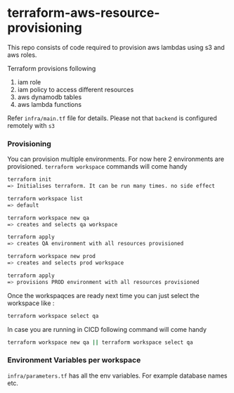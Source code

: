 # terraform-aws-resource-provisioning

This repo consists of code required to provision aws lambdas using s3 and aws roles.

Terraform provisions following
1.  iam role
2.  iam policy to access different resources
3.  aws dynamodb tables
4.  aws lambda functions

Refer `infra/main.tf` file for details.
Please not that `backend` is configured remotely with `s3`

### Provisioning
You can provision multiple environments. For now here 2 environments are provisioned.
`terraform workspace` commands will come handy

```bash
terraform init
=> Initialises terraform. It can be run many times. no side effect

terraform workspace list
=> default

terraform workspace new qa
=> creates and selects qa workspace

terraform apply
=> creates QA environment with all resources provisioned

terraform workspace new prod
=> creates and selects prod workspace

terraform apply
=> provisions PROD environment with all resources provisioned
```

Once the workspaqces are ready next time you can just select the workspace like :
```bash
terraform workspace select qa
```

In case you are running in CICD following command will come handy
```bash
terraform workspace new qa || terraform workspace select qa
```


### Environment Variables per workspace
`infra/parameters.tf` has all the env variables. For example database names etc.






